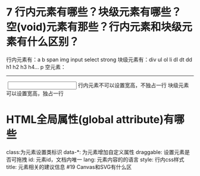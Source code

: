 # 7 行内元素有哪些？块级元素有哪些？ 空(void)元素有那些？行内元素和块级元素有什么区别？
行内元素有：a b span img input select strong
块级元素有：div ul ol li dl dt dd h1 h2 h3 h4… p
空元素：<br> <hr> <img> <input> <link> <meta>
行内元素不可以设置宽高，不独占一行
块级元素可以设置宽高，独占一行
# HTML全局属性(global attribute)有哪些
class:为元素设置类标识
data-*: 为元素增加自定义属性
draggable: 设置元素是否可拖拽
id: 元素id，文档内唯一
lang: 元素内容的的语言
style: 行内css样式
title: 元素相关的建议信息
#19 Canvas和SVG有什么区